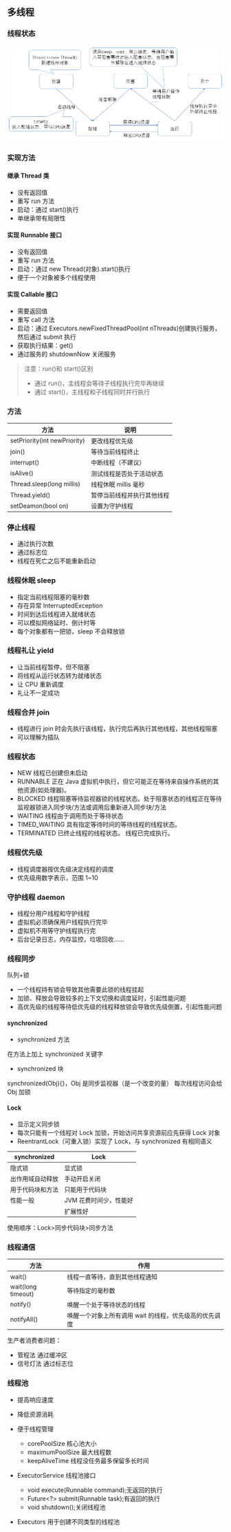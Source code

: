 ## 多线程

### 线程状态

![image-20220310164853390](img/thread.png)

### 实现方法

#### 继承 Thread 类

- 没有返回值
- 重写 run 方法
- 启动：通过 start()执行
- 单继承带有局限性

#### 实现 Runnable 接口

- 没有返回值
- 重写 run 方法
- 启动：通过 new Thread(对象).start()执行
- 便于一个对象被多个线程使用

#### 实现 Callable 接口

- 需要返回值
- 重写 call 方法
- 启动：通过 Executors.newFixedThreadPool(int nThreads)创建执行服务，然后通过 submit 执行
- 获取执行结果：get()
- 通过服务的 shutdownNow 关闭服务

> 注意：run()和 start()区别
>
> - 通过 run()，主线程会等待子线程执行完毕再继续
> - 通过 start()，主线程和子线程同时并行执行

### 方法

| 方法                           | 说明             |
|------------------------------|----------------|
| setPriority(int newPriority) | 更改线程优先级        |
| join()                       | 等待当前线程终止       |
| interrupt()                  | 中断线程（不建议）      |
| isAlive()                    | 测试线程是否处于活动状态   |
| Thread.sleep(long millis)    | 线程休眠 millis 毫秒 |
| Thread.yield()               | 暂停当前线程并执行其他线程  |
| setDeamon(bool on)           | 设置为守护线程        |

### 停止线程

- 通过执行次数
- 通过标志位
- 线程在死亡之后不能重新启动

### 线程休眠 sleep

- 指定当前线程阻塞的毫秒数
- 存在异常 InterruptedException
- 时间到达后线程进入就绪状态
- 可以模拟网络延时、倒计时等
- 每个对象都有一把锁，sleep 不会释放锁

### 线程礼让 yield

- 让当前线程暂停，但不阻塞
- 将线程从运行状态转为就绪状态
- 让 CPU 重新调度
- 礼让不一定成功

### 线程合并 join

- 线程进行 join 时会先执行该线程，执行完后再执行其他线程，其他线程阻塞
- 可以理解为插队

### 线程状态

- NEW 线程已创建但未启动
- RUNNABLE 正在 Java 虚拟机中执行，但它可能正在等待来自操作系统的其他资源(如处理器)。
- BLOCKED 线程阻塞等待监视器锁的线程状态。处于阻塞状态的线程正在等待监视器锁进入同步块/方法或调用后重新进入同步块/方法
- WAITING 线程由于调用而处于等待状态
- TIMED_WAITING 具有指定等待时间的等待线程的线程状态。
- TERMINATED 已终止线程的线程状态。 线程已完成执行。

### 线程优先级

- 线程调度器按优先级决定线程的调度
- 优先级用数字表示，范围 1~10

### 守护线程 daemon

- 线程分用户线程和守护线程
- 虚拟机必须确保用户线程执行完毕
- 虚拟机不用等守护线程执行完
- 后台记录日志，内存监控，垃圾回收……

### 线程同步

队列+锁

- 一个线程持有锁会导致其他需要此锁的线程挂起
- 加锁、释放会导致较多的上下文切换和调度延时，引起性能问题
- 高优先级的线程等待低优先级的线程释放锁会导致优先级倒置，引起性能问题

#### synchronized

- synchronized 方法

在方法上加上 synchronized 关键字

- synchronized 块

synchronized(Obj){}，Obj 是同步监视器（是一个改变的量）
每次线程访问会给 Obj 加锁

#### Lock

- 显示定义同步锁
- 每次只能有一个线程对 Lock 加锁，开始访问共享资源前应先获得 Lock 对象
- ReentrantLock（可重入锁）实现了 Lock，与 synchronized 有相同语义

| synchronized | Lock          |
|--------------|---------------|
| 隐式锁          | 显式锁           |
| 出作用域自动释放     | 手动开启关闭        |
| 用于代码块和方法     | 只能用于代码块       |
| 性能一般         | JVM 花费时间少，性能好 |
|              | 扩展性好          |

使用顺序：Lock>同步代码块>同步方法

### 线程通信

| 方法                 | 作用                             |
|--------------------|--------------------------------|
| wait()             | 线程一直等待，直到其他线程通知                |
| wait(long timeout) | 等待指定的毫秒数                       |
| notify()           | 唤醒一个处于等待状态的线程                  |
| notifyAll()        | 唤醒一个对象上所有调用 wait 的线程，优先级高的优先调度 |

生产者消费者问题：

- 管程法 通过缓冲区
- 信号灯法 通过标志位

### 线程池

- 提高响应速度
- 降低资源消耗
- 便于线程管理

    - corePoolSize 核心池大小
    - maximumPoolSize 最大线程数
    - keepAliveTime 线程没任务最多保留多长时间

- ExecutorService 线程池接口

    - void execute(Runnable command);无返回的执行
    - Future<?> submit(Runnable task);有返回的执行
    - void shutdown();关闭线程池

- Executors
  用于创建不同类型的线程池

